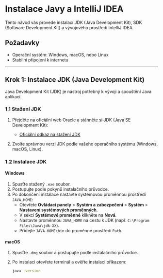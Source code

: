 # Instalace Javy a IntelliJ IDEA

Tento návod vás provede instalací JDK (Java Development Kit), SDK (Software Development Kit) a vývojového prostředí IntelliJ IDEA.

## Požadavky

- Operační systém: Windows, macOS, nebo Linux
- Stabilní připojení k internetu

---

## Krok 1: Instalace JDK (Java Development Kit)

Java Development Kit (JDK) je nástroj potřebný k vývoji a spouštění Java aplikací.

### 1.1 Stažení JDK

1. Přejděte na oficiální web Oracle a stáhněte si JDK (Java SE Development Kit):
   - [Oficiální odkaz na stažení JDK](https://www.oracle.com/java/technologies/javase-jdk-downloads.html)
   
2. Zvolte správnou verzi JDK podle vašeho operačního systému (Windows, macOS, Linux).

### 1.2 Instalace JDK

#### Windows
1. Spusťte stažený `.exe` soubor.
2. Postupujte podle pokynů instalačního průvodce.
3. Po dokončení instalace nastavte systémovou proměnnou prostředí `JAVA_HOME`:
   - Otevřete **Ovládací panely** > **Systém a zabezpečení** > **Systém** > **Nastavení systémových proměnných**.
   - V sekci **Systémové proměnné** klikněte na **Nová**.
   - Nastavte proměnnou `JAVA_HOME` na cestu k JDK (např. `C:\Program Files\Java\jdk-XX`).
   - Přidejte `JAVA_HOME\bin` do proměnné prostředí `Path`.

#### macOS
1. Spusťte `.dmg` soubor a postupujte podle instalačního průvodce.
2. Po instalaci otevřete terminál a ověřte instalaci příkazem:

   ```bash
   java -version
